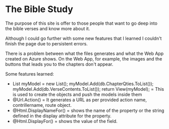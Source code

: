 # The Bible Study
<p>The purpose of this site is offer to those people that want to go deep into the bible verses and know more about it.</p>
<p>Although I could go further with some new features that I learned I couldn't finish the page due to persistent errors.</p>
<p></p>
<p>There is a problem between what the files generates and what the Web App created on Azure shows. On the Web App, for example,
the images and the buttons that leads you to the chapters don't appear.</p>
<p>Some features learned:</p>
<ul>
  <li>List<object> myModel = new List<object>();
            myModel.Add(db.ChapterQties.ToList());
            myModel.Add(db.VerseContents.ToList());
            return View(myModel); = This is used to create the objects and push the models inside them
  </li>
  <li>
    @Url.Action() = It generates a URL as per provided action name, contrillername, route object.
  </li>
  <li>
    @Html.DisplayNameFor() = shows the name of the property or the string defined in the display attribute for the property.
  </li>
  <li>
    @Html.DisplayFor() = shows the value of the field.
  </li>
</ul>

